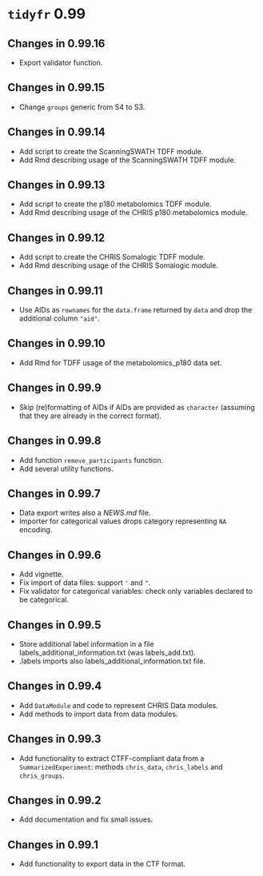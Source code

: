 # `tidyfr` 0.99

## Changes in 0.99.16

- Export validator function.

## Changes in 0.99.15

- Change `groups` generic from S4 to S3.

## Changes in 0.99.14

- Add script to create the ScanningSWATH TDFF module.
- Add Rmd describing usage of the ScanningSWATH TDFF module.

## Changes in 0.99.13

- Add script to create the p180 metabolomics TDFF module.
- Add Rmd describing usage of the CHRIS p180 metabolomics module.

## Changes in 0.99.12

- Add script to create the CHRIS Somalogic TDFF module.
- Add Rmd describing usage of the CHRIS Somalogic module.

## Changes in 0.99.11

- Use AIDs as `rownames` for the `data.frame` returned by `data` and drop
  the additional column `"aid"`.

## Changes in 0.99.10

- Add Rmd for TDFF usage of the metabolomics_p180 data set.

## Changes in 0.99.9

- Skip (re)formatting of AIDs if AIDs are provided as `character` (assuming that
  they are already in the correct format).

## Changes in 0.99.8

- Add function `remove_participants` function.
- Add several utility functions.

## Changes in 0.99.7

- Data export writes also a *NEWS.md* file.
- Importer for categorical values drops category representing `NA` encoding.

## Changes in 0.99.6

- Add vignette.
- Fix import of data files: support `'` and `"`.
- Fix validator for categorical variables: check only variables declared to be
  categorical.

## Changes in 0.99.5

- Store additional label information in a file labels_additional_information.txt
  (was labels_add.txt).
- .labels imports also labels_additional_information.txt file.

## Changes in 0.99.4

- Add `DataModule` and code to represent CHRIS Data modules.
- Add methods to import data from data modules.

## Changes in 0.99.3

- Add functionality to extract CTFF-compliant data from a
  `SummarizedExperiment`: methods `chris_data`, `chris_labels` and
  `chris_groups`.

## Changes in 0.99.2

- Add documentation and fix small issues.

## Changes in 0.99.1

- Add functionality to export data in the CTF format.
